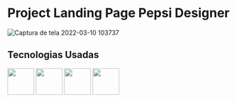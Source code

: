 <h1>Project Landing Page Pepsi Designer</h1>

![Captura de tela 2022-03-10 103737](https://user-images.githubusercontent.com/82220876/157673121-ac08dad0-74a7-401d-87ba-aaf4df635607.png)

<h2>Tecnologias Usadas</h2>
<div>
  <p>
    <img src="https://cdn1.iconfinder.com/data/icons/logotypes/32/badge-html-5-128.png" width="60">
    <img src="https://cdn4.iconfinder.com/data/icons/logos-and-brands/512/288_Sass_logo-128.png" width="60">
    <img src="https://freepikpsd.com/file/2019/10/svg-to-png-javascript-5-Transparent-Images.png" width="60">
    <img src="https://cdn3.iconfinder.com/data/icons/social-media-2169/24/social_media_social_media_logo_git-128.png" width="60">
  </p>
</div>

